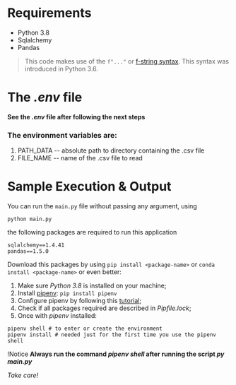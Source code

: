 # Requirements

  * Python 3.8
  * Sqlalchemy
  * Pandas

> This code makes use of the `f"..."` or [f-string
> syntax](https://www.python.org/dev/peps/pep-0498/). This syntax was
> introduced in Python 3.6.

# The *.env* file
**See the *.env* file after following the next steps**
### The environment variables are:
1. PATH_DATA -- absolute path to directory containing the .csv file
2. FILE_NAME -- name of the .csv file to read

# Sample Execution & Output

You can run the `main.py` file without passing any argument, using

```
python main.py
```

the following packages are required to run this application

```
sqlalchemy==1.4.41
pandas==1.5.0
```

Download this packages by using `pip install <package-name>`
or `conda install <package-name>`
or even better:
1. Make sure *Python 3.8* is installed on your machine;
2. Install [pipenv](https://pypi.org/project/pipenv/): `pip install pipenv`
3. Configure pipenv by following this [tutorial](https://www.pythontutorial.net/python-basics/install-pipenv-windows/);
4. Check if all packages required are described in *Pipfile.lock*;
5. Once with *pipenv* installed:
```
pipenv shell # to enter or create the environment
pipenv install # needed just for the first time you use the pipenv shell
```

!Notice
**Always run the command *pipenv shell* after running the script *py main.py***

*Take care!*
